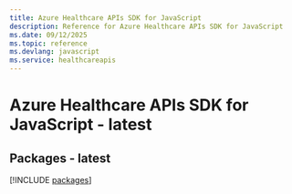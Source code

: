 ```yaml
---
title: Azure Healthcare APIs SDK for JavaScript
description: Reference for Azure Healthcare APIs SDK for JavaScript
ms.date: 09/12/2025
ms.topic: reference
ms.devlang: javascript
ms.service: healthcareapis
---
```

# Azure Healthcare APIs SDK for JavaScript - latest
## Packages - latest
[!INCLUDE [packages](healthcare-apis-index.md)]